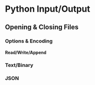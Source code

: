 # Python Input/Output
## Opening & Closing Files
### Options & Encoding
#### Read/Write/Append
### Text/Binary
### JSON
